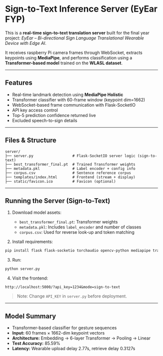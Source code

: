 # Sign-to-Text Inference Server (EyEar FYP)

This is a **real-time sign-to-text translation server** built for the final year project: *EyEar – Bi-directional Sign Language Translational Wearable Device with Edge AI*.

It receives raspberry Pi camera frames through WebSocket, extracts keypoints using **MediaPipe**, and performs classification using a **Transformer-based model** trained on the **WLASL dataset**.

---

## Features

-  Real-time landmark detection using **MediaPipe Holistic**
-  Transformer classifier with 60-frame window (keypoint dim=1662)
-  WebSocket-based frame communication with Flask-SocketIO
-  API key access control
-  Top-5 prediction confidence returned live
-  Excluded speech-to-sign details

---

##  Files & Structure

```
server/
├── server.py                  # Flask-SocketIO server logic (sign-to-text)
├── best_transformer_final.pt  # Trained Transformer weights
├── metadata.pkl               # Label encoder + config info
├── corpus.csv                 # Sentence reference corpus
├── templates/index.html       # Frontend (stream + display)
├── static/favicon.ico         # Favicon (optional)
```

---

##  Running the Server (Sign-to-Text)

1. Download model assets:

   - `best_transformer_final.pt`: Transformer weights
   - `metadata.pkl`: Includes `label_encoder` and number of classes
   - `corpus.csv`: Used for reverse look-up and token matching

2. Install requirements:

```bash
pip install flask flask-socketio torchaudio opencv-python mediapipe transformers soundfile
```

3. Run:

```bash
python server.py
```

4. Visit the frontend:

```
http://localhost:5000/?api_key=1234&mode=sign-to-text
```

> Note: Change `API_KEY` in `server.py` before deployment.

---

##  Model Summary

- Transformer-based classifier for gesture sequences
- **Input:** 60 frames × 1662-dim keypoint vectors
- **Architecture:** Embedding → 6-layer Transformer → Pooling → Linear
- **Test Accuracy:** 85.59%
- **Latency:** Wearable upload delay 2.77s, retrieve delay 0.3127s

